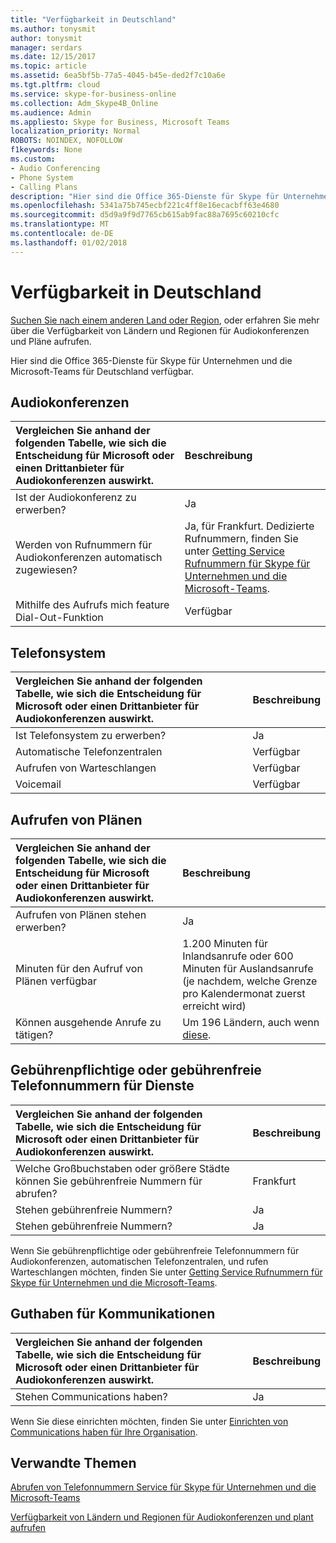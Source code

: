 ```yaml
---
title: "Verfügbarkeit in Deutschland"
ms.author: tonysmit
author: tonysmit
manager: serdars
ms.date: 12/15/2017
ms.topic: article
ms.assetid: 6ea5bf5b-77a5-4045-b45e-ded2f7c10a6e
ms.tgt.pltfrm: cloud
ms.service: skype-for-business-online
ms.collection: Adm_Skype4B_Online
ms.audience: Admin
ms.appliesto: Skype for Business, Microsoft Teams
localization_priority: Normal
ROBOTS: NOINDEX, NOFOLLOW
f1keywords: None
ms.custom:
- Audio Conferencing
- Phone System
- Calling Plans
description: "Hier sind die Office 365-Dienste für Skype für Unternehmen und die Microsoft-Teams für Deutschland verfügbar."
ms.openlocfilehash: 5341a75b745ecbf221c4ff8e16ecacbff63e4680
ms.sourcegitcommit: d5d9a9f9d7765cb615ab9fac88a7695c60210cfc
ms.translationtype: MT
ms.contentlocale: de-DE
ms.lasthandoff: 01/02/2018
---
```

# <a name="availability-in-germany"></a>Verfügbarkeit in Deutschland

[Suchen Sie nach einem anderen Land oder Region](country-and-region-availability-for-audio-conferencing-and-calling-plans.md), oder erfahren Sie mehr über die Verfügbarkeit von Ländern und Regionen für Audiokonferenzen und Pläne aufrufen.

Hier sind die Office 365-Dienste für Skype für Unternehmen und die Microsoft-Teams für Deutschland verfügbar.
  
## <a name="audio-conferencing"></a>Audiokonferenzen

|Vergleichen Sie anhand der folgenden Tabelle, wie sich die Entscheidung für Microsoft oder einen Drittanbieter für Audiokonferenzen auswirkt.|**Beschreibung**|
|:-----|:-----|
|Ist der Audiokonferenz zu erwerben?  <br/> |Ja  <br/> |
|Werden von Rufnummern für Audiokonferenzen automatisch zugewiesen?  <br/> |Ja, für Frankfurt. Dedizierte Rufnummern, finden Sie unter [Getting Service Rufnummern für Skype für Unternehmen und die Microsoft-Teams](../what-is-phone-system-in-office-365/getting-service-phone-numbers.md).  <br/> |
|Mithilfe des Aufrufs mich feature Dial-Out-Funktion  <br/> |Verfügbar  <br/> |
   
## <a name="phone-system"></a>Telefonsystem

|Vergleichen Sie anhand der folgenden Tabelle, wie sich die Entscheidung für Microsoft oder einen Drittanbieter für Audiokonferenzen auswirkt.|**Beschreibung**|
|:-----|:-----|
|Ist Telefonsystem zu erwerben?  <br/> |Ja  <br/> |
| Automatische Telefonzentralen <br/> |Verfügbar  <br/> |
|Aufrufen von Warteschlangen  <br/> |Verfügbar  <br/> |
|Voicemail  <br/> |Verfügbar  <br/> |
   
## <a name="calling-plans"></a>Aufrufen von Plänen

|Vergleichen Sie anhand der folgenden Tabelle, wie sich die Entscheidung für Microsoft oder einen Drittanbieter für Audiokonferenzen auswirkt.|**Beschreibung**|
|:-----|:-----|
|Aufrufen von Plänen stehen erwerben?  <br/> |Ja  <br/> |
|Minuten für den Aufruf von Plänen verfügbar  <br/> |1.200 Minuten für Inlandsanrufe oder 600 Minuten für Auslandsanrufe (je nachdem, welche Grenze pro Kalendermonat zuerst erreicht wird)  <br/> |
|Können ausgehende Anrufe zu tätigen?  <br/> | Um 196 Ländern, auch wenn [diese](users-can-make-outbound-calls-to-these-countries-and-regions.md).  <br/> |
   
## <a name="toll-and-toll-free-numbers-for-services"></a>Gebührenpflichtige oder gebührenfreie Telefonnummern für Dienste

|Vergleichen Sie anhand der folgenden Tabelle, wie sich die Entscheidung für Microsoft oder einen Drittanbieter für Audiokonferenzen auswirkt.|**Beschreibung**|
|:-----|:-----|
|Welche Großbuchstaben oder größere Städte können Sie gebührenfreie Nummern für abrufen?  <br/> |Frankfurt  <br/> |
|Stehen gebührenfreie Nummern?  <br/> |Ja  <br/> |
|Stehen gebührenfreie Nummern?  <br/> |Ja  <br/> |
   
 Wenn Sie gebührenpflichtige oder gebührenfreie Telefonnummern für Audiokonferenzen, automatischen Telefonzentralen, und rufen Warteschlangen möchten, finden Sie unter [Getting Service Rufnummern für Skype für Unternehmen und die Microsoft-Teams](../what-is-phone-system-in-office-365/getting-service-phone-numbers.md).
  
## <a name="communications-credits"></a>Guthaben für Kommunikationen

|Vergleichen Sie anhand der folgenden Tabelle, wie sich die Entscheidung für Microsoft oder einen Drittanbieter für Audiokonferenzen auswirkt.|**Beschreibung**|
|:-----|:-----|
|Stehen Communications haben?  <br/> |Ja  <br/> |
   
Wenn Sie diese einrichten möchten, finden Sie unter [Einrichten von Communications haben für Ihre Organisation](../skype-for-business-and-microsoft-teams-add-on-licensing/set-up-communications-credits-for-your-organization.md).
  
## <a name="related-topics"></a>Verwandte Themen

[Abrufen von Telefonnummern Service für Skype für Unternehmen und die Microsoft-Teams](../what-is-phone-system-in-office-365/getting-service-phone-numbers.md)

[Verfügbarkeit von Ländern und Regionen für Audiokonferenzen und plant aufrufen](../country-and-region-availability-for-audio-conferencing-and-calling-plans/country-and-region-availability-for-audio-conferencing-and-calling-plans.md)



